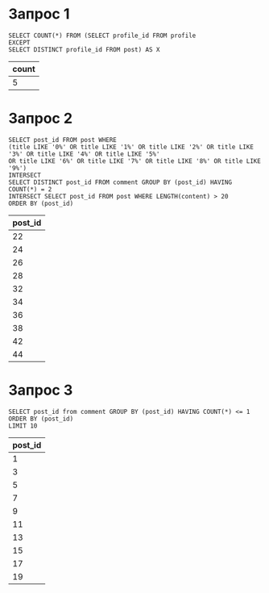 # Запрос 1

```
SELECT COUNT(*) FROM (SELECT profile_id FROM profile 
EXCEPT
SELECT DISTINCT profile_id FROM post) AS X
```

|count|
|-----|
|5|

# Запрос 2

```
SELECT post_id FROM post WHERE
(title LIKE '0%' OR title LIKE '1%' OR title LIKE '2%' OR title LIKE '3%' OR title LIKE '4%' OR title LIKE '5%'
OR title LIKE '6%' OR title LIKE '7%' OR title LIKE '8%' OR title LIKE '9%')
INTERSECT
SELECT DISTINCT post_id FROM comment GROUP BY (post_id) HAVING COUNT(*) = 2
INTERSECT SELECT post_id FROM post WHERE LENGTH(content) > 20 
ORDER BY (post_id)
```

|post_id|
|-------|
|22|
|24|
|26|
|28|
|32|
|34|
|36|
|38|
|42|
|44|

# Запрос 3

```
SELECT post_id from comment GROUP BY (post_id) HAVING COUNT(*) <= 1
ORDER BY (post_id)
LIMIT 10
```

|post_id|
|-------|
|1|
|3|
|5|
|7|
|9|
|11|
|13|
|15|
|17|
|19|

